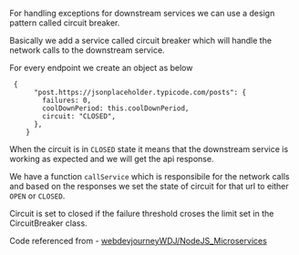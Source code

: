 For handling exceptions for downstream services we can use a design pattern called circuit breaker.

Basically we add a service called circuit breaker which will handle the network calls to the downstream service.

For every endpoint we create an object as below

```
 {
      "post.https://jsonplaceholder.typicode.com/posts": {
        failures: 0,
        coolDownPeriod: this.coolDownPeriod,
        circuit: "CLOSED",
      },
    }
```

When the circuit is in `CLOSED` state it means that the downstream service is working as expected and we will get the api response.

We have a function `callService` which is responsibile for the network calls and based on the responses we set the state of circuit for that url to either `OPEN` or `CLOSED`.

Circuit is set to closed if the failure threshold croses the limit set in the CircuitBreaker class.

Code referenced from - [webdevjourneyWDJ/NodeJS_Microservices](https://github.com/webdevjourneyWDJ/NodeJS_Microservices/blob/master/art-meetup/server/lib/CircuitBreaker.js)
